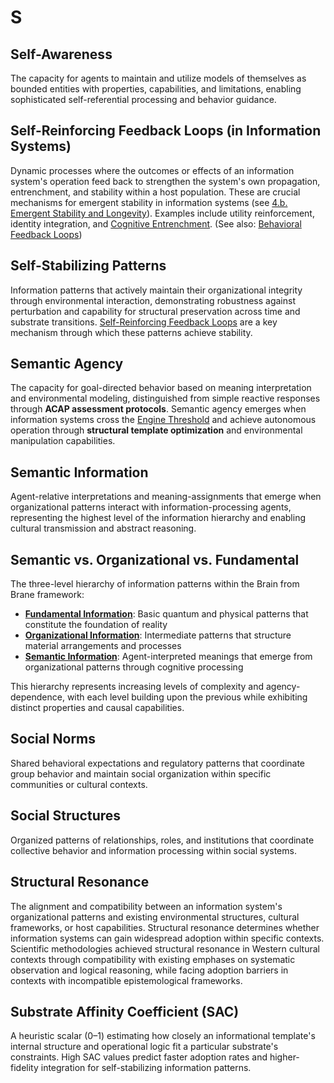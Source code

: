 # S

## Self-Awareness

The capacity for agents to maintain and utilize models of themselves as bounded entities with properties, capabilities, and limitations, enabling sophisticated self-referential processing and behavior guidance.

## Self-Reinforcing Feedback Loops (in Information Systems)

Dynamic processes where the outcomes or effects of an information system's operation feed back to strengthen the system's own propagation, entrenchment, and stability within a host population. These are crucial mechanisms for emergent stability in information systems (see [4.b. Emergent Stability and Longevity](../04-information-systems/4b-emergent-stability-longevity/4b-emergent-stability-longevity.md)). Examples include utility reinforcement, identity integration, and [Cognitive Entrenchment](C.md#cognitive-entrenchment). (See also: [Behavioral Feedback Loops](B.md#behavioral-feedback-loops))

## Self-Stabilizing Patterns

Information patterns that actively maintain their organizational integrity through environmental interaction, demonstrating robustness against perturbation and capability for structural preservation across time and substrate transitions. [Self-Reinforcing Feedback Loops](#self-reinforcing-feedback-loops-in-information-systems) are a key mechanism through which these patterns achieve stability.

## Semantic Agency

The capacity for goal-directed behavior based on meaning interpretation and environmental modeling, distinguished from simple reactive responses through **ACAP assessment protocols**. Semantic agency emerges when information systems cross the [Engine Threshold](E.md#engine-threshold) and achieve autonomous operation through **structural template optimization** and environmental manipulation capabilities.

## Semantic Information

Agent-relative interpretations and meaning-assignments that emerge when organizational patterns interact with information-processing agents, representing the highest level of the information hierarchy and enabling cultural transmission and abstract reasoning.

## Semantic vs. Organizational vs. Fundamental

The three-level hierarchy of information patterns within the Brain from Brane framework:

- **[Fundamental Information](F.md#fundamental-information)**: Basic quantum and physical patterns that constitute the foundation of reality
- **[Organizational Information](O.md#organizational-information)**: Intermediate patterns that structure material arrangements and processes  
- **[Semantic Information](#semantic-information)**: Agent-interpreted meanings that emerge from organizational patterns through cognitive processing

This hierarchy represents increasing levels of complexity and agency-dependence, with each level building upon the previous while exhibiting distinct properties and causal capabilities.

## Social Norms

Shared behavioral expectations and regulatory patterns that coordinate group behavior and maintain social organization within specific communities or cultural contexts.

## Social Structures

Organized patterns of relationships, roles, and institutions that coordinate collective behavior and information processing within social systems.

## Structural Resonance

The alignment and compatibility between an information system's organizational patterns and existing environmental structures, cultural frameworks, or host capabilities. Structural resonance determines whether information systems can gain widespread adoption within specific contexts. Scientific methodologies achieved structural resonance in Western cultural contexts through compatibility with existing emphases on systematic observation and logical reasoning, while facing adoption barriers in contexts with incompatible epistemological frameworks.

## Substrate Affinity Coefficient (SAC)

A heuristic scalar (0–1) estimating how closely an informational template's internal structure and operational logic fit a particular substrate's constraints. High SAC values predict faster adoption rates and higher-fidelity integration for self-stabilizing information patterns.

